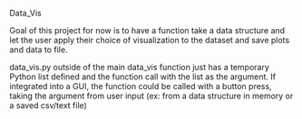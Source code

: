 Data_Vis

Goal of this project for now is to have a function take a data structure and let the user apply their choice of visualization to the dataset and save plots and data to file.

data_vis.py outside of the main data_vis function just has a temporary Python list defined and the function call with the list as the argument. If integrated into a GUI, the function could be called with a button press, taking the argument from user input (ex: from a data structure in memory or a saved csv/text file)
